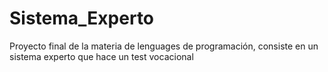# Sistema_Experto
Proyecto final de la materia de lenguages de programación, consiste en un sistema experto que hace un test vocacional
